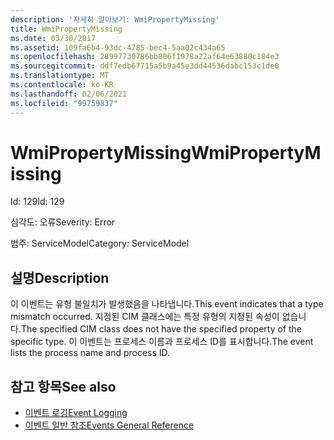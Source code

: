 ```yaml
---
description: '자세히 알아보기: WmiPropertyMissing'
title: WmiPropertyMissing
ms.date: 03/30/2017
ms.assetid: 109fa6b4-93dc-4785-bec4-5aa02c434a65
ms.openlocfilehash: 28997730786bb006f1978a22af64e63880c184e3
ms.sourcegitcommit: ddf7edb67715a5b9a45e3dd44536dabc153c1de0
ms.translationtype: MT
ms.contentlocale: ko-KR
ms.lasthandoff: 02/06/2021
ms.locfileid: "99759837"
---
```

# <a name="wmipropertymissing"></a><span data-ttu-id="55f25-103">WmiPropertyMissing</span><span class="sxs-lookup"><span data-stu-id="55f25-103">WmiPropertyMissing</span></span>

<span data-ttu-id="55f25-104">Id: 129</span><span class="sxs-lookup"><span data-stu-id="55f25-104">Id: 129</span></span>  
  
 <span data-ttu-id="55f25-105">심각도: 오류</span><span class="sxs-lookup"><span data-stu-id="55f25-105">Severity: Error</span></span>  
  
 <span data-ttu-id="55f25-106">범주: ServiceModel</span><span class="sxs-lookup"><span data-stu-id="55f25-106">Category: ServiceModel</span></span>  
  
## <a name="description"></a><span data-ttu-id="55f25-107">설명</span><span class="sxs-lookup"><span data-stu-id="55f25-107">Description</span></span>  

 <span data-ttu-id="55f25-108">이 이벤트는 유형 불일치가 발생했음을 나타냅니다.</span><span class="sxs-lookup"><span data-stu-id="55f25-108">This event indicates that a type mismatch occurred.</span></span> <span data-ttu-id="55f25-109">지정된 CIM 클래스에는 특정 유형의 지정된 속성이 없습니다.</span><span class="sxs-lookup"><span data-stu-id="55f25-109">The specified CIM class does not have the specified property of the specific type.</span></span> <span data-ttu-id="55f25-110">이 이벤트는 프로세스 이름과 프로세스 ID를 표시합니다.</span><span class="sxs-lookup"><span data-stu-id="55f25-110">The event lists the process name and process ID.</span></span>  
  
## <a name="see-also"></a><span data-ttu-id="55f25-111">참고 항목</span><span class="sxs-lookup"><span data-stu-id="55f25-111">See also</span></span>

- [<span data-ttu-id="55f25-112">이벤트 로깅</span><span class="sxs-lookup"><span data-stu-id="55f25-112">Event Logging</span></span>](index.md)
- [<span data-ttu-id="55f25-113">이벤트 일반 참조</span><span class="sxs-lookup"><span data-stu-id="55f25-113">Events General Reference</span></span>](events-general-reference.md)
